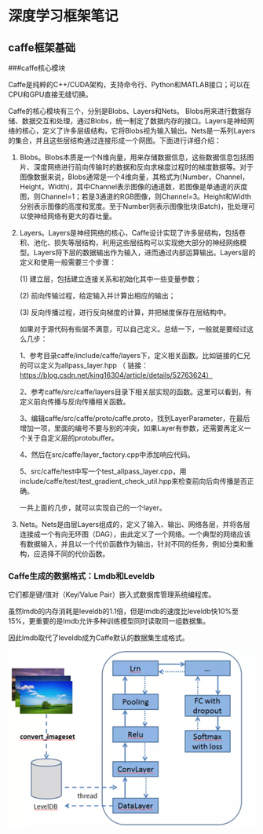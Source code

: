 # 深度学习框架笔记

## caffe框架基础

###caffe核心模块

Caffe是纯粹的C++/CUDA架构，支持命令行、Python和MATLAB接口；可以在CPU和GPU直接无缝切换。

Caffe的核心模块有三个，分别是Blobs、Layers和Nets。
Blobs用来进行数据存储、数据交互和处理，通过Blobs，统一制定了数据内存的接口。Layers是神经网络的核心，定义了许多层级结构，它将Blobs视为输入输出。Nets是一系列Layers的集合，并且这些层结构通过连接形成一个网图。下面进行详细介绍：

1. Blobs。Blobs本质是一个N维向量，用来存储数据信息，这些数据信息包括图片、深度网络进行前向传输时的数据和反向求梯度过程时的梯度数据等。对于图像数据来说，Blobs通常是一个4维向量，其格式为(Number，Channel，Height，Width)，其中Channel表示图像的通道数，若图像是单通道的灰度图，则Channel=1；若是3通道的RGB图像，则Channel=3。Height和Width分别表示图像的高度和宽度。至于Number则表示图像批块(Batch)，批处理可以使神经网络有更大的吞吐量。

2. Layers。Layers是神经网络的核心，Caffe设计实现了许多层结构，包括卷积、池化、损失等层结构，利用这些层结构可以实现绝大部分的神经网络模型。Layers将下层的数据输出作为输入，进而通过内部运算输出。Layers层的定义和使用一般需要三个步骤：

   (1)  建立层，包括建立连接关系和初始化其中一些变量参数；

   (2)  前向传输过程，给定输入并计算出相应的输出；

   (3)  反向传播过程，进行反向梯度的计算，并把梯度保存在层结构中。

   如果对于源代码有些层不满意，可以自己定义。总结一下，一般就是要经过这么几步：

   1、参考目录caffe/include/caffe/layers下，定义相关函数。比如链接的仁兄的可以定义为allpass_layer.hpp （   链接：https://blog.csdn.net/king16304/article/details/52763624）

   2、参考caffe/src/caffe/layers目录下相关层实现的函数。这里可以看到，有定义前向传播与反向传播相关函数。 

   3、编辑caffe/src/caffe/proto/caffe.proto，找到LayerParameter，在最后增加一项，里面的编号不要与别的冲突，如果Layer有参数，还需要再定义一个关于自定义层的protobuffer。

   4、然后在src/caffe/layer_factory.cpp中添加响应代码。

   5、src/caffe/test中写一个test_allpass_layer.cpp，用include/caffe/test/test_gradient_check_util.hpp来检查前向后向传播是否正确。

   一共上面的几步，就可以实现自己的一个layer。

3. Nets。Nets是由层Layers组成的，定义了输入、输出、网络各层，并将各层连接成一个有向无环图（DAG），由此定义了一个网络。一个典型的网络应该有数据输入，并且以一个代价函数作为输出，针对不同的任务，例如分类和重构，应选择不同的代价函数。

### Caffe生成的数据格式：Lmdb和Leveldb

它们都是键/值对（Key/Value Pair）嵌入式数据库管理系统编程库。

虽然lmdb的内存消耗是leveldb的1.1倍，但是lmdb的速度比leveldb快10%至15%，更重要的是lmdb允许多种训练模型同时读取同一组数据集。

因此lmdb取代了leveldb成为Caffe默认的数据集生成格式。

<img src="./18079339-57621bed883bcdcb.png" alt="18079339-57621bed883bcdcb" style="zoom:50%;" />



